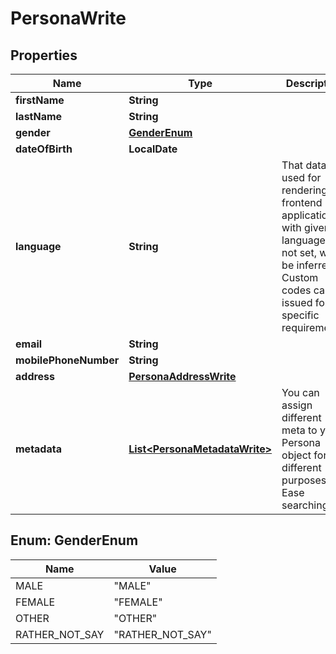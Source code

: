 

# PersonaWrite



## Properties

| Name | Type | Description | Notes |
|------------ | ------------- | ------------- | -------------|
|**firstName** | **String** |  |  |
|**lastName** | **String** |  |  |
|**gender** | [**GenderEnum**](#GenderEnum) |  |  |
|**dateOfBirth** | **LocalDate** |  |  [optional] |
|**language** | **String** | That data is used for rendering the frontend application with given language. If not set, will be inferred. Custom codes can be issued for specific requirements. |  [optional] |
|**email** | **String** |  |  [optional] |
|**mobilePhoneNumber** | **String** |  |  [optional] |
|**address** | [**PersonaAddressWrite**](PersonaAddressWrite.md) |  |  [optional] |
|**metadata** | [**List&lt;PersonaMetadataWrite&gt;**](PersonaMetadataWrite.md) | You can assign different meta to your Persona object for different purposes. eg. Ease searching. |  [optional] |



## Enum: GenderEnum

| Name | Value |
|---- | -----|
| MALE | &quot;MALE&quot; |
| FEMALE | &quot;FEMALE&quot; |
| OTHER | &quot;OTHER&quot; |
| RATHER_NOT_SAY | &quot;RATHER_NOT_SAY&quot; |



